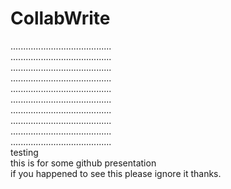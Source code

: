 # CollabWrite

........................................  
........................................  
........................................  
........................................  
........................................  
........................................  
........................................  
........................................  
........................................  
........................................  
testing  
this is for some github presentation  
if you happened to see this please ignore it thanks.
